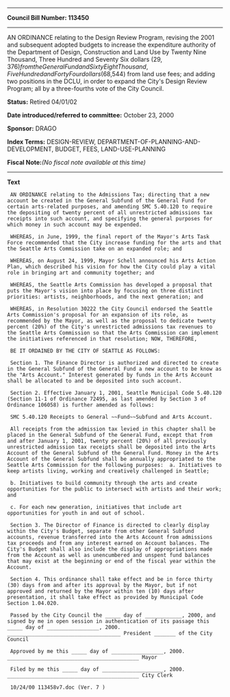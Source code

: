 

********

**Council Bill Number: 113450**
********

 AN ORDINANCE relating to the Design Review Program, revising the 2001 and subsequent adopted budgets to increase the expenditure authority of the Department of Design, Construction and Land Use by Twenty Nine Thousand, Three Hundred and Seventy Six dollars ($29,376) from the General Fund and Sixty Eight Thousand, Five Hundred and Forty Four dollars ($68,544) from land use fees; and adding two positions in the DCLU, in order to expand the City's Design Review Program; all by a three-fourths vote of the City Council.

**Status:** Retired 04/01/02
   
   
**Date introduced/referred to committee:** October 23, 2000
   
**Sponsor:** DRAGO
   
   
**Index Terms:** DESIGN-REVIEW, DEPARTMENT-OF-PLANNING-AND-DEVELOPMENT, BUDGET, FEES, LAND-USE-PLANNING

**Fiscal Note:**_(No fiscal note available at this time)_

********

**Text**
   
```
 AN ORDINANCE relating to the Admissions Tax; directing that a new account be created in the General Subfund of the General Fund for certain arts-related purposes, and amending SMC 5.40.120 to require the depositing of twenty percent of all unrestricted admissions tax receipts into such account, and specifying the general purposes for which money in such account may be expended.

 WHEREAS, in June, 1999, the final report of the Mayor's Arts Task Force recommended that the City increase funding for the arts and that the Seattle Arts Commission take on an expanded role; and

 WHEREAS, on August 24, 1999, Mayor Schell announced his Arts Action Plan, which described his vision for how the City could play a vital role in bringing art and community together; and

 WHEREAS, the Seattle Arts Commission has developed a proposal that puts the Mayor's vision into place by focusing on three distinct priorities: artists, neighborhoods, and the next generation; and

 WHEREAS, in Resolution 30222 the City Council endorsed the Seattle Arts Commission's proposal for an expansion of its role, as recommended by the Mayor, as well as the proposal to dedicate twenty percent (20%) of the City's unrestricted admissions tax revenues to the Seattle Arts Commission so that the Arts Commission can implement the initiatives referenced in that resolution; NOW, THEREFORE,

 BE IT ORDAINED BY THE CITY OF SEATTLE AS FOLLOWS:

 Section 1. The Finance Director is authorized and directed to create in the General Subfund of the General Fund a new account to be know as the "Arts Account." Interest generated by funds in the Arts Account shall be allocated to and be deposited into such account.

 Section 2. Effective January 1, 2001, Seattle Municipal Code 5.40.120 (Section 11-1 of Ordinance 72495, as last amended by Section 3 of Ordinance 106058) is further amended as follows:

 SMC 5.40.120 Receipts to General ~~Fund~~Subfund and Arts Account.

 All receipts from the admission tax levied in this chapter shall be placed in the General Subfund of the General Fund, except that from and after January 1, 2001, twenty percent (20%) of all previously unrestricted admission tax receipts shall be deposited into the Arts Account of the General Subfund of the General Fund. Money in the Arts Account of the General Subfund shall be annually appropriated to the Seattle Arts Commission for the following purposes:  a. Initiatives to keep artists living, working and creatively challenged in Seattle;

 b. Initiatives to build community through the arts and create opportunities for the public to intersect with artists and their work; and

 c. For each new generation, initiatives that include art opportunities for youth in and out of school.

 Section 3. The Director of Finance is directed to clearly display within the City's Budget, separate from other General Subfund accounts, revenue transferred into the Arts Account from admissions tax proceeds and from any interest earned on Account balances. The City's Budget shall also include the display of appropriations made from the Account as well as unencumbered and unspent fund balances that may exist at the beginning or end of the fiscal year within the Account.

 Section 4. This ordinance shall take effect and be in force thirty (30) days from and after its approval by the Mayor, but if not approved and returned by the Mayor within ten (10) days after presentation, it shall take effect as provided by Municipal Code Section 1.04.020.

 Passed by the City Council the _____ day of ____________, 2000, and signed by me in open session in authentication of its passage this _____ day of _________________, 2000. _____________________________________ President _______ of the City Council

 Approved by me this _____ day of _________________, 2000. ___________________________________________ Mayor

 Filed by me this _____ day of ____________________, 2000. ___________________________________________ City Clerk

 10/24/00 113458v7.doc (Ver. 7 )

```

